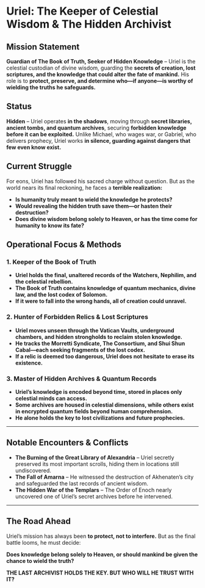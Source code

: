 # **Uriel: The Keeper of Celestial Wisdom & The Hidden Archivist**

## **Mission Statement**

**Guardian of The Book of Truth, Seeker of Hidden Knowledge** – Uriel is the celestial custodian of divine wisdom, guarding the **secrets of creation, lost scriptures, and the knowledge that could alter the fate of mankind.** His role is to **protect, preserve, and determine who—if anyone—is worthy of wielding the truths he safeguards.**

## **Status**
**Hidden** – Uriel operates **in the shadows**, moving through **secret libraries, ancient tombs, and quantum archives**, securing **forbidden knowledge before it can be exploited.** Unlike Michael, who wages war, or Gabriel, who delivers prophecy, Uriel works **in silence, guarding against dangers that few even know exist.**

## **Current Struggle**
For eons, Uriel has followed his sacred charge without question. But as the world nears its final reckoning, he faces a **terrible realization:**

- **Is humanity truly meant to wield the knowledge he protects?**
- **Would revealing the hidden truth save them—or hasten their destruction?**
- **Does divine wisdom belong solely to Heaven, or has the time come for humanity to know its fate?**

## **Operational Focus & Methods**

### **1. Keeper of the Book of Truth**
- **Uriel holds the final, unaltered records of the Watchers, Nephilim, and the celestial rebellion.**
- **The Book of Truth contains knowledge of quantum mechanics, divine law, and the lost codex of Solomon.**
- **If it were to fall into the wrong hands, all of creation could unravel.**

### **2. Hunter of Forbidden Relics & Lost Scriptures**
- **Uriel moves unseen through the Vatican Vaults, underground chambers, and hidden strongholds to reclaim stolen knowledge.**
- **He tracks the Morretti Syndicate, The Consortium, and Shui Shun Cabal—each seeking fragments of the lost codex.**
- **If a relic is deemed too dangerous, Uriel does not hesitate to erase its existence.**

### **3. Master of Hidden Archives & Quantum Records**
- **Uriel’s knowledge is encoded beyond time, stored in places only celestial minds can access.**
- **Some archives are housed in celestial dimensions, while others exist in encrypted quantum fields beyond human comprehension.**
- **He alone holds the key to lost civilizations and future prophecies.**

---

## **Notable Encounters & Conflicts**
- **The Burning of the Great Library of Alexandria** – Uriel secretly preserved its most important scrolls, hiding them in locations still undiscovered.
- **The Fall of Amarna** – He witnessed the destruction of Akhenaten’s city and safeguarded the last records of ancient wisdom.
- **The Hidden War of the Templars** – The Order of Enoch nearly uncovered one of Uriel’s secret archives before he intervened.

---

## **The Road Ahead**
Uriel’s mission has always been **to protect, not to interfere.** But as the final battle looms, he must decide:

**Does knowledge belong solely to Heaven, or should mankind be given the chance to wield the truth?**

 **THE LAST ARCHIVIST HOLDS THE KEY. BUT WHO WILL HE TRUST WITH IT?**
